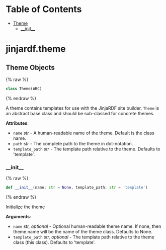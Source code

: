 # Table of Contents

  * [Theme](#jinjardf.theme.Theme)
    * [\_\_init\_\_](#jinjardf.theme.Theme.__init__)

<a id="jinjardf.theme"></a>

# jinjardf.theme

<a id="jinjardf.theme.Theme"></a>

## Theme Objects

{% raw %}
```python
class Theme(ABC)
```
{% endraw %}

A theme contains templates for use with the JinjaRDF site builder.
`Theme` is an abstract base class and should be sub-classed for concrete
themes.

**Attributes**:

- `name` _str_ - A human-readable name of the theme. Default is the class name.
- `path` _str_ - The complete path to the theme in dot-notation.
- `template_path` _str_ - The template path relative to the theme.
  Defaults to 'template'.

<a id="jinjardf.theme.Theme.__init__"></a>

### \_\_init\_\_

{% raw %}
```python
def __init__(name: str = None, template_path: str = 'template')
```
{% endraw %}

Initialize the theme

**Arguments**:

- `name` _str, optional_ - Optional human-readable theme name. If none, then theme.name
  will be the name of the theme class. Defaults to None.
- `template_path` _str, optional_ - The template path relative to the theme class (this class).
  Defaults to 'template'.

